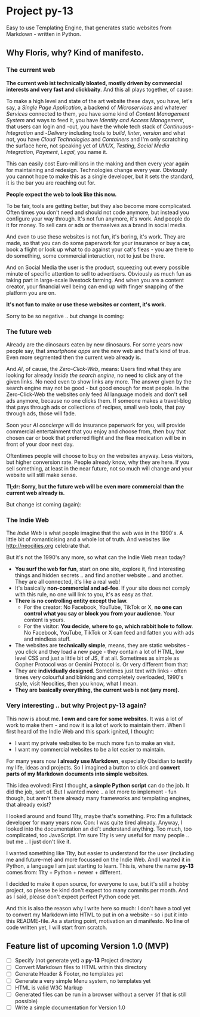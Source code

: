 # Project py-13

Easy to use Templating Engine, that generates static websites from Markdown - written in Python.

## Why Floris, why? Kind of manifesto.

### The current web

**The current web ist technically bloated, mostly driven by commercial interests and very fast and clickbaity**. And this all plays together, of cause:

To make a high level and state of the art website these days, you have, let's say, a *Single Page Application*, a backend of *Microservices* and whatever *Services* connected to them, you have some kind of *Content Management System* and ways to feed it, you have *Identity and Access Management*, that users can login and -out, you have the whole tech stack of *Continuous-Integration* and -*Delivery* including tools to *build*, *linter*, *version* and what not, you have *Cloud Technologies* and *Containers* and I'm only scratching the surface here, not speaking yet of *UI/UX*, *Testing*, *Social Media Integration*, *Payment*, *Legal*, you name it.

This  can easily cost Euro-millions in the making and then every year again for maintaining and redesign. Technologies change every year. Obviously you cannot hope to make this as a single developer, but it sets the standard, it is the bar you are reaching out for.

**People expect the web to look like this now.**

To be fair, tools are getting better, but they also become more complicated. Often times you don't need and should not code anymore, but instead you configure your way through. It's not fun anymore, it's work. And people do it for money. To sell cars or ads or themselves as a brand in social media.

And even to use these websites is not fun, it's boring, it's work. They are made, so that you can do some paperwork for your insurance or buy a car, book a flight or look up what to do against your cat's fleas - you are there to do something, some commercial interaction, not to just be there.

And on Social Media the user is the product, squeezing out every possible minute of specific attention to sell to advertisers. Obviously as much fun as taking part in large-scale livestock farming. And when you are a content creator, your financial well being can end up with finger snapping of the platform you are on.

**It's not fun to make or use these websites or content, it's work.**

Sorry to be so negative .. but change is coming:

### The future web

Already are the dinosaurs eaten by new dinosaurs. For some years now people say, that *smartphone apps* are the new web and that's kind of true. Even more segmented then the current web already is.

And *AI*, of cause, the *Zero-Click-Web*, means: Users find what they are looking for already *inside the search engine*, no need to click any of the given links. No need even to show links any more. The answer given by the search engine may not be good - but good enough for most people. In the Zero-Click-Web the websites only feed AI language models and don't sell ads anymore, because no one clicks them. If someone makes a travel-blog that pays through ads or collections of recipes, small web tools, that pay through ads, those will fade.

Soon your *AI concierge* will do insurance paperwork for you, will provide commercial entertainment that you enjoy and choose from, then buy that chosen car or book that preferred flight and the flea medication will be in front of your door next day.

Oftentimes  people will choose to buy on the websites anyway. Less visitors, but higher conversion rate. People already know, why they are here. If you sell something, at least in the near future, not so much will change and your website will still make sense.

**Tl;dr: Sorry, but the future web will be even more commercial than the current web already is.**

But change ist coming (again):

### The Indie Web

The *Indie Web* is what people imagine that the web was in the 1990's. A little bit of romanticising and a whole lot of truth. And websites like http://neocities.org celebrate that.

But it's not the 1990's any more, so what can the Indie Web mean today?

- **You surf the web for fun**, start on one site, explore it, find interesting things and hidden secrets .. and find another website .. and another. They are all connected, it's like a real web!
- It's basically **non-commercial and ad-fee**. If your site does not comply with this rule, no one will link to you, it's as easy as that.
- **There is no controlling entity except the law.**
	- For the creator: No Facebook, YouTube, TikTok or X, **no one can control what you say or block you from your audience**. Your content is yours.
	- For the visitor: **You decide, where to go, which rabbit hole to follow.** No Facebook, YouTube, TikTok or X can feed and fatten you with ads and mindless stuff. 
- The websites are **technically simple**, means, they are static websites - you click and they load a new page - they contain a lot of HTML, low level CSS and just a little bit of JS, if at all. Sometimes as simple as Gopher Protocol was or Gemini Protocol is. Or very different from that:
- They are **individually designed**. Sometimes just text with links - often times very colourful and blinking and completely overloaded, 1990's style, visit Neocities, then you know, what I mean.
- **They are basically everything, the current web is not (any more).**

### Very interesting .. but why Project py-13 again?

This now is about me. **I own and care for some websites.** It was a lot of work to make them - and now it is a lot of work to maintain them. When I first heard of the Indie Web and this spark ignited, I thought:

- I want my private websites to be much more fun to make an visit.
- I want my commercial websites to be a lot easier to maintain.

For many years now **I already use Markdown**, especially Obsidian to textify my life, ideas and projects. So I imagined a button to click and **convert parts of my Markdown documents into simple websites**.

This idea evolved: First I thought, **a simple Python script** can do the job. It did the job, sort of. But I wanted more .. a lot more to implement - fun though, but aren't there already many frameworks and templating engines, that already exist?

I looked around and found 11ty, maybe that's something. Pro: I'm a fullstack developer for many years now. Con: I was quite tired already. Anyway, I looked into the documentation an did't understand anything. Too much, too complicated, too JavaScript. I'm sure 11ty is very useful for many people .. but me .. I  just don't like it.

I wanted something like 11ty, but easier to understand for the user (including me and future-me) and more focussed on the Indie Web. And I wanted it in Python, a language I am just starting to learn. This is, where the name **py-13** comes from: 11ty + Python + newer + different.

I decided to make it open source, for everyone to use, but it's still a hobby project, so please be kind don't expect too many commits per month. And as I said, please don't expect perfect Python code yet.

And this is also the reason why I write here so much: I don't have a tool yet to convert my Markdown into HTML to put in on a website - so i put it into this README-file. As a starting point, motivation an d manifesto. No line of code written yet, I will start from scratch.

## Feature list of upcoming Version 1.0 (MVP)

- [ ] Specify (not generate yet) a **py-13** Project directory
- [ ] Convert Markdown files to HTML within this directory
- [ ] Generate Header & Footer, no templates yet
- [ ] Generate a very simple Menu system, no templates yet
- [ ] HTML is valid W3C Markup
- [ ] Generated files can be run in a browser without a server (if that is still possible)
- [ ] Write a simple documentation for Version 1.0
